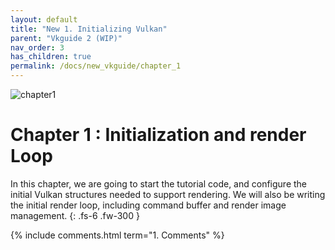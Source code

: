 ```yaml
---
layout: default
title: "New 1. Initializing Vulkan"
parent: "Vkguide 2 (WIP)"
nav_order: 3
has_children: true
permalink: /docs/new_vkguide/chapter_1
---
```

![chapter1]({{site.baseurl}}/diagrams/chapter1.png)
# Chapter 1 : Initialization and render Loop

In this chapter, we are going to start the tutorial code, and configure the initial Vulkan structures needed to support rendering.
We will also be writing the initial render loop, including command buffer and render image management.
{: .fs-6 .fw-300 }


{% include comments.html term="1. Comments" %}

